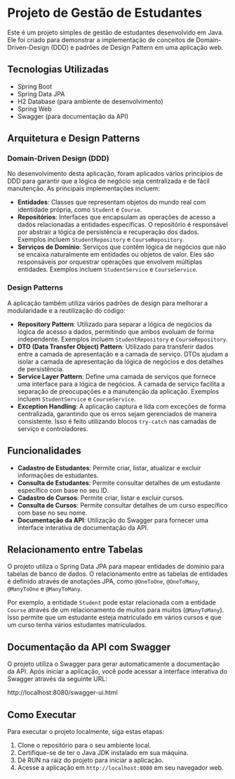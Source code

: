 # Projeto de Gestão de Estudantes

Este é um projeto simples de gestão de estudantes desenvolvido em Java. Ele foi criado para demonstrar a implementação de conceitos de Domain-Driven-Design (DDD) e padrões de Design Pattern em uma aplicação web.

## Tecnologias Utilizadas

- Spring Boot
- Spring Data JPA
- H2 Database (para ambiente de desenvolvimento)
- Spring Web
- Swagger (para documentação da API)

## Arquitetura e Design Patterns

### Domain-Driven Design (DDD)

No desenvolvimento desta aplicação, foram aplicados vários princípios de DDD para garantir que a lógica de negócio seja centralizada e de fácil manutenção. As principais implementações incluem:

- **Entidades**: Classes que representam objetos do mundo real com identidade própria, como `Student` e `Course`.
- **Repositórios**: Interfaces que encapsulam as operações de acesso a dados relacionadas a entidades específicas. O repositório é responsável por abstrair a lógica de persistência e recuperação dos dados. Exemplos incluem `StudentRepository` e `CourseRepository`.
- **Serviços de Domínio**: Serviços que contêm lógica de negócios que não se encaixa naturalmente em entidades ou objetos de valor. Eles são responsáveis por orquestrar operações que envolvem múltiplas entidades. Exemplos incluem `StudentService` e `CourseService`.

### Design Patterns

A aplicação também utiliza vários padrões de design para melhorar a modularidade e a reutilização do código:

- **Repository Pattern**: Utilizado para separar a lógica de negócios da lógica de acesso a dados, permitindo que ambos evoluam de forma independente. Exemplos incluem `StudentRepository` e `CourseRepository`.
- **DTO (Data Transfer Object) Pattern**: Utilizado para transferir dados entre a camada de apresentação e a camada de serviço. DTOs ajudam a isolar a camada de apresentação da lógica de negócios e dos detalhes de persistência.
- **Service Layer Pattern**: Define uma camada de serviços que fornece uma interface para a lógica de negócios. A camada de serviço facilita a separação de preocupações e a manutenção da aplicação. Exemplos incluem `StudentService` e `CourseService`.
- **Exception Handling**: A aplicação captura e lida com exceções de forma centralizada, garantindo que os erros sejam gerenciados de maneira consistente. Isso é feito utilizando blocos `try-catch` nas camadas de serviço e controladores.

## Funcionalidades

- **Cadastro de Estudantes**: Permite criar, listar, atualizar e excluir informações de estudantes.
- **Consulta de Estudantes**: Permite consultar detalhes de um estudante específico com base no seu ID.
- **Cadastro de Cursos**: Permite criar, listar e excluir cursos.
- **Consulta de Cursos**: Permite consultar detalhes de um curso específico com base no seu nome.
- **Documentação da API**: Utilização do Swagger para fornecer uma interface interativa de documentação da API.

## Relacionamento entre Tabelas

O projeto utiliza o Spring Data JPA para mapear entidades de domínio para tabelas de banco de dados. O relacionamento entre as tabelas de entidades é definido através de anotações JPA, como `@OneToOne`, `@OneToMany`, `@ManyToOne` e `@ManyToMany`.

Por exemplo, a entidade `Student` pode estar relacionada com a entidade `Course` através de um relacionamento de muitos para muitos (`@ManyToMany`). Isso permite que um estudante esteja matriculado em vários cursos e que um curso tenha vários estudantes matriculados.

## Documentação da API com Swagger

O projeto utiliza o Swagger para gerar automaticamente a documentação da API. Após iniciar a aplicação, você pode acessar a interface interativa do Swagger através da seguinte URL:

http://localhost:8080/swagger-ui.html


## Como Executar

Para executar o projeto localmente, siga estas etapas:

1. Clone o repositório para o seu ambiente local.
2. Certifique-se de ter o Java JDK instalado em sua máquina.
3. Dê RUN na raiz do projeto para iniciar a aplicação.
4. Acesse a aplicação em `http://localhost:8080` em seu navegador web.

